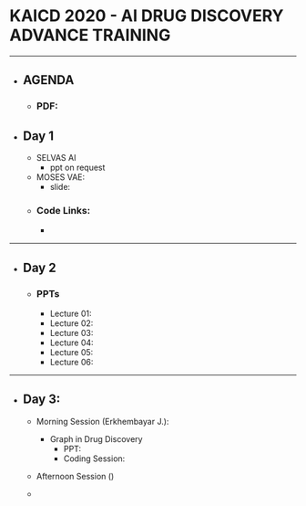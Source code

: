 # KAICD 2020 - AI DRUG DISCOVERY ADVANCE TRAINING

---

- ## AGENDA

  - ### PDF:

- ## Day 1

  - SELVAS AI
    - ppt on request
  - MOSES VAE:
    - slide:
  - ### Code Links:
    -

---

- ## Day 2

  - ### PPTs
    - Lecture 01:
    - Lecture 02:
    - Lecture 03:
    - Lecture 04:
    - Lecture 05:
    - Lecture 06:

---

- ## Day 3:

  - Morning Session (Erkhembayar J.):

    - Graph in Drug Discovery
      - PPT:
      - Coding Session:

  - Afternoon Session ()
  -
